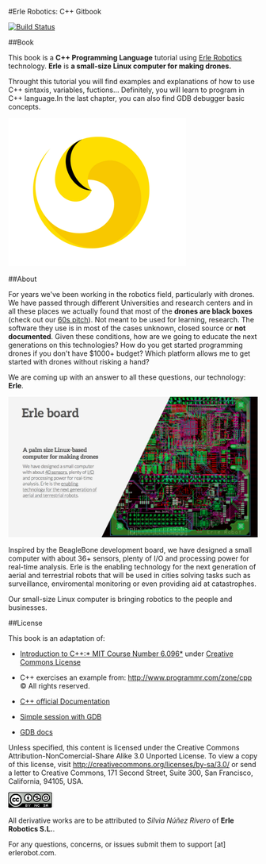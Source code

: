 #Erle Robotics: C++ Gitbook



[![Build Status](https://www.gitbook.io/button/status/book/erlerobotics/erle_gitbook_unixintroduction)](https://www.gitbook.io/book/erlerobotics/erle_gitbook_unixintroduction/activity)

##Book

This book is a **C++ Programming Language** tutorial using [Erle Robotics](http://erlerobot.com/) technology. **Erle** is **a small-size Linux computer for making drones.**

Throught this tutorial you will find examples and explanations of how to use C++ sintaxis, variables, fuctions... Definitely, you will learn to program in C++ language.In the last chapter, you can also find GDB debugger basic concepts.



![erlelogo](erleimg/Logo_erle.png)


##About

For years we've been working in the robotics field, particularly with drones. We have passed through different Universities and research centers and in all these places we actually found that most of the **drones are black boxes** (check out our [60s pitch](https://www.youtube.com/watch?v=tKAqjyXaC18)). Not meant to be used for learning, research. The software they use is in most of the cases unknown, closed source or **not documented**. Given these conditions, how are we going to educate the next generations on this technologies? How do you get started programming drones if you don't have $1000+ budget? Which platform allows me to get started with drones without risking a hand?

We are coming up with an answer to all these questions, our technology: **Erle**.

![imgerle1](erleimg/board2.png)

Inspired by the BeagleBone development board, we have designed a small computer with about 36+ sensors, plenty of I/O and processing power for real-time analysis. Erle is the enabling technology for the next generation of aerial and terrestrial robots that will be used in cities solving tasks such as surveillance, enviromental monitoring or even providing aid at catastrophes.

Our small-size Linux computer is bringing robotics to the people and businesses.



##License

This book is an adaptation of:

- [Introduction to C++:* MIT Course Number
6.096*](http://ocw.mit.edu/courses/electrical-engineering-and-computer-science/6-096-introduction-to-c-january-iap-2011/lecture-notes/) under [Creative Commons License]( http://creativecommons.org/licenses/by-nc-sa/3.0/us/deed.en_US)


- C++ exercises an example from: http://www.programmr.com/zone/cpp © All rights reserved.


- [C++ official Documentation](http://www.cplusplus.com/reference/clibrary/)


- [Simple session with GDB](http://faculty.kutztown.edu/spiegel/Debugging/DebugPrimer.htm)


- [GDB docs](https://sourceware.org/gdb/current/onlinedocs/gdb/)


Unless specified, this content is licensed under the Creative Commons Attribution-NonComercial-Share Alike 3.0 Unported License. To view a copy of this license, visit http://creativecommons.org/licenses/by-sa/3.0/ or send a letter to Creative Commons, 171 Second Street, Suite 300, San Francisco, California, 94105, USA.


![license](erleimg/88x31.png)


All derivative works are to be attributed to *Silvia Núñez Rivero* of **Erle Robotics S.L.**.

For any questions, concerns, or issues submit them to support [at] erlerobot.com.


